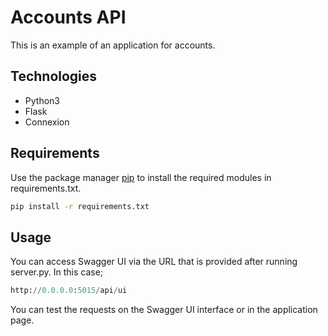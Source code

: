 # Accounts API

This is an example of an application for accounts.

## Technologies
- Python3
- Flask
- Connexion

## Requirements

Use the package manager [pip](https://pip.pypa.io/en/stable/) to install the required modules in requirements.txt. 

```bash
pip install -r requirements.txt
```

## Usage
You can access Swagger UI via the URL that is provided after running server.py. In this case;
 
```python
http://0.0.0.0:5015/api/ui
```

You can test the requests on the Swagger UI interface or in the application page.
